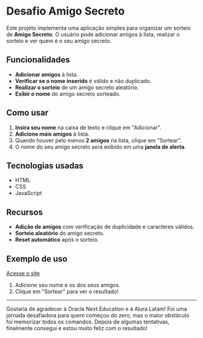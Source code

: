 # Desafio Amigo Secreto

Este projeto implementa uma aplicação simples para organizar um sorteio de **Amigo Secreto**. O usuário pode adicionar amigos à lista, realizar o sorteio e ver quem é o seu amigo secreto.

## Funcionalidades

- **Adicionar amigos** à lista.
- **Verificar se o nome inserido** é válido e não duplicado.
- **Realizar o sorteio** de um amigo secreto aleatório.
- **Exibir o nome** do amigo secreto sorteado.

## Como usar

1. **Insira seu nome** na caixa de texto e clique em "Adicionar".
2. **Adicione mais amigos** à lista.
3. Quando houver pelo menos **2 amigos** na lista, clique em "Sortear".
4. O nome do seu amigo secreto será exibido em uma **janela de alerta**.

## Tecnologias usadas

- HTML
- CSS
- JavaScript

## Recursos

- **Adição de amigos** com verificação de duplicidade e caracteres válidos.
- **Sorteio aleatório** do amigo secreto.
- **Reset automático** após o sorteio.

## Exemplo de uso

[Acesse o site](https://challenge-amigo-secreto-orpin-gamma.vercel.app/)

1. Adicione seu nome e os dos seus amigos.
2. Clique em "Sortear" para ver o resultado!

---

Gostaria de agradecer à Oracle Next Education e à Alura Latam! Foi uma jornada desafiadora para quem começou do zero, mas o maior obstáculo foi memorizar todos os comandos. Depois de algumas tentativas, finalmente consegui e estou muito feliz com o resultado!
